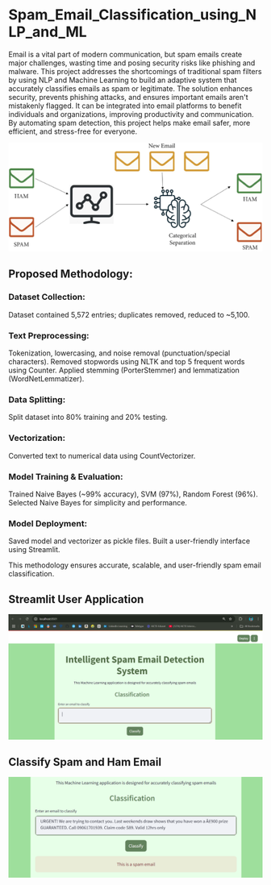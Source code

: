 # Spam_Email_Classification_using_NLP_and_ML
Email is a vital part of modern communication, but spam emails create major challenges, wasting time and posing security risks like phishing and malware. This project addresses the shortcomings of traditional spam filters by using NLP and Machine Learning to build an adaptive system that accurately classifies emails as spam or legitimate. The solution enhances security, prevents phishing attacks, and ensures important emails aren't mistakenly flagged. It can be integrated into email platforms to benefit individuals and organizations, improving productivity and communication. By automating spam detection, this project helps make email safer, more efficient, and stress-free for everyone.

![image alt](https://github.com/Tridibesh-033/Spam_Email_Classification_using_NLP_and_ML/blob/main/diagram.png?raw=true)

## Proposed Methodology:

### Dataset Collection: 
Dataset contained 5,572 entries; duplicates removed, reduced to ~5,100.
   
### Text Preprocessing:
Tokenization, lowercasing, and noise removal (punctuation/special characters).
Removed stopwords using NLTK and top 5 frequent words using Counter.
Applied stemming (PorterStemmer) and lemmatization (WordNetLemmatizer).
  	
### Data Splitting: 
Split dataset into 80% training and 20% testing.

### Vectorization: 
Converted text to numerical data using CountVectorizer.

### Model Training & Evaluation:
Trained Naive Bayes (~99% accuracy), SVM (97%), Random Forest (96%).
Selected Naive Bayes for simplicity and performance.
  	
### Model Deployment:
Saved model and vectorizer as pickle files.
Built a user-friendly interface using Streamlit.
   	
This methodology ensures accurate, scalable, and user-friendly spam email classification.


## Streamlit User Application

![image alt](https://github.com/Tridibesh-033/Spam_Email_Classification_using_NLP_and_ML/blob/main/Screenshot%20(209).png?raw=true)

## Classify Spam and Ham Email

![image alt](https://github.com/Tridibesh-033/Spam_Email_Classification_using_NLP_and_ML/blob/main/Screenshot%20(210).png?raw=true)




